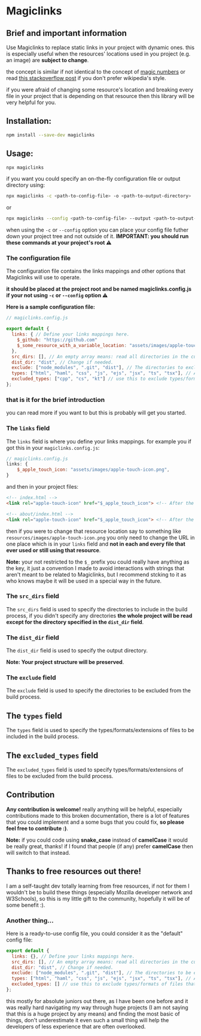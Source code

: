 # Magiclinks

## Brief and important information

Use Magiclinks to replace static links in your project with dynamic ones.
this is especially useful when the resources' locations used in you project (e.g. an image) are **subject to change**.

the concept is similar if not identical to the concept of [magic numbers](https://en.wikipedia.org/wiki/Magic_number_(programming)) or read [this stackoverflow post](https://stackoverflow.com/questions/47882/what-are-magic-numbers-and-why-do-some-consider-them-bad) if you don't prefer wikipedia's style.

if you were afraid of changing some resource's location and breaking every file in your project that is depending on that resource then this library will be very helpful for you.

## Installation:

```sh
npm install --save-dev magiclinks
```

## Usage:
```sh
npx magiclinks
```
if you want you could specify an on-the-fly configuration file or output directory using:
```sh
npx magiclinks -c <path-to-config-file> -o <path-to-output-directory>
```
or 
```sh
npx magiclinks --config <path-to-config-file> --output <path-to-output-directory>
```

when using the `-c` or `--config` option you can place your config file futher down your project tree and not outside of it.
**IMPORTANT: you should run these commands at your project's root ⚠️**

### The configuration file

The configuration file contains the links mappings and other options that Magiclinks will use to operate.

**it should be placed at the project root and be named magiclinks.config.js if your not using `-c` or `--config` option ⚠️**

**Here is a sample configuration file:**
```js
// magiclinks.config.js

export default {
  links: { // Define your links mappings here.
    $_github: "https://github.com"
    $_some_resource_with_a_variable_location: "assets/images/apple-touch-icon.png"
  },
  src_dirs: [], // An empty array means: read all directories in the current directory except for the `dist_dir` directory.
  dist_dir: "dist", // Change if needed.
  exclude: ["node_modules", ".git", "dist"], // The directories to exclude from the process (e.g. `node_modules`).
  types: ["html", "haml", "css", "js", "ejs", "jsx", "ts", "tsx"], // An empty array means: include all types/formats of files in the build process.
  excluded_types: ["cpp", "cs", "kt"] // use this to exclude types/formats of files that shouldn't be included in the build process.
};
```

### that is it for the brief introduction
you can read more if you want to but this is probably will get you started.

### The `links` field

The `links` field is where you define your links mappings. for example you if got this in your `magiclinks.config.js`:
```js
// magiclinks.config.js
links: {
    $_apple_touch_icon: "assets/images/apple-touch-icon.png",
}
```

and then in your project files:
```html
<!-- index.html -->
<link rel="apple-touch-icon" href="$_apple_touch_icon"> <!-- After the build process this will be replaced with the real link -->
```
```html
<!-- about/index.html -->
<link rel="apple-touch-icon" href="$_apple_touch_icon"> <!-- After the build process this will be replaced with the real link -->
```

then if you were to change that resource location say to something like `resources/images/apple-touch-icon.png` you only need to change the URL in one place which is in your `links` field and **not in each and every file that ever used or still using that resource**.

**Note:** your not restricted to the `$_` prefix you could really have anything as the key, it just a convention I made to avoid interactions with strings that aren't meant to be related to Magiclinks, but I recommend stcking to it as who knows maybe it will be used in a special way in the future.

### The `src_dirs` field

The `src_dirs` field is used to specify the directories to include in the build process, if you didn't specify any directories **the whole project will be read except for the directory specified in the `dist_dir` field**.

### The `dist_dir` field

The `dist_dir` field is used to specify the output directory.

**Note: Your project structure will be preserved**.

### The `exclude` field

The `exclude` field is used to specify the directories to be excluded from the build process.

## The `types` field

The `types` field is used to specify the types/formats/extensions of files to be included in the build process.

## The `excluded_types` field

The `excluded_types` field is used to specify types/formats/extensions of files to be excluded from the build process.

## Contribution

**Any contribution is welcome!** really anything will be helpful, especially contributions made to this broken documentation, there is a lot of features that you could implement and a some bugs that you could fix, **so please feel free to contribute :)**.

**Note:** if you could code using **snake_case** instead of **camelCase** it would be really great, thanks!
if I found that people (if any) prefer **camelCase** then will switch to that instead.

## Thanks to free resources out there!

I am a self-taught dev totally learning from free resources, if not for them I wouldn't be to build these things (especially Mozilla developer network and W3Schools), so this is my little gift to the community, hopefully it will be of some benefit :).

### Another thing...

Here is a ready-to-use config file, you could consider it as the "default" config file:
```js
export default {
  links: {}, // Define your links mappings here.
  src_dirs: [], // An empty array means: read all directories in the current directory except for the `dist_dir` directory.
  dist_dir: "dist", // Change if needed.
  exclude: ["node_modules", ".git", "dist"], // The directories to be excluded from the process (e.g. `node_modules`).
  types: ["html", "haml", "css", "js", "ejs", "jsx", "ts", "tsx"], // An empty array means: include all types/formats of files in the build process.
  excluded_types: [] // use this to exclude types/formats of files that shouldn't be included in the build process.
};
```
this mostly for absolute juniors out there, as I have been one before and it was really hard navigating my way through huge projects (I am not saying that this is a huge project by any means) and finding the most basic of things, don't underestimate it even such a small thing will help the developers of less experience that are often overlooked.